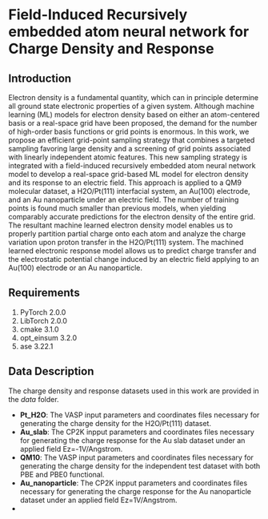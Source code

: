 # Field-Induced Recursively embedded atom neural network for Charge Density and Response
## Introduction
Electron density is a fundamental quantity, which can in principle determine all ground state electronic properties of a given system. Although machine learning (ML) models for electron density based on either an atom-centered basis or a real-space grid have been proposed, the demand for the number of high-order basis functions or grid points is enormous. In this work, we propose an efficient grid-point sampling strategy that combines a targeted sampling favoring large density and a screening of grid points associated with linearly independent atomic features. This new sampling strategy is integrated with a field-induced recursively embedded atom neural network model to develop a real-space grid-based ML model for electron density and its response to an electric field. This approach is applied to a QM9 molecular dataset, a H2O/Pt(111) interfacial system, an Au(100) electrode, and an Au nanoparticle under an electric field. The number of training points is found much smaller than previous models, when yielding comparably accurate predictions for the electron density of the entire grid. The resultant machine learned electron density model enables us to properly partition partial charge onto each atom and analyze the charge variation upon proton transfer in the H2O/Pt(111) system. The machined learned electronic response model allows us to predict charge transfer and the electrostatic potential change induced by an electric field applying to an Au(100) electrode or an Au nanoparticle. 

## Requirements
1. PyTorch 2.0.0
2. LibTorch 2.0.0
3. cmake 3.1.0
4. opt_einsum 3.2.0
5. ase 3.22.1

## Data Description
The charge density and response datasets used in this work are provided in the *data* folder. 
- **Pt_H2O**: The VASP input parameters and coordinates files necessary for generating the charge density for the H2O/Pt(111) dataset.
- **Au_slab**: The CP2K inpput parameters and coordinates files necessary for generating the charge response for the Au slab dataset under an applied field Ez=-1V/Angstrom.
- **QM10**: The VASP input parameters and coordinates files necessary for generating the charge density for the independent test dataset with both PBE and PBE0 functional.
- **Au_nanoparticle**: The CP2K inpput parameters and coordinates files necessary for generating the charge response for the Au nanoparticle dataset under an applied field Ez=1V/Angstrom.
- 
